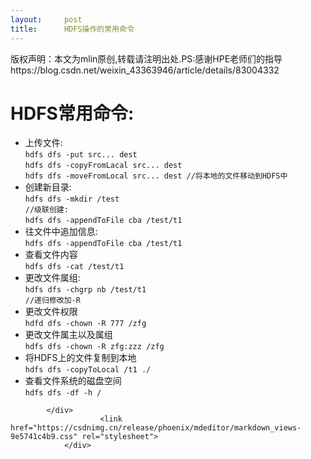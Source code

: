 ```yaml
---
layout:     post
title:      HDFS操作的常用命令
---
```

<div id="article_content" class="article_content clearfix csdn-tracking-statistics" data-pid="blog" data-mod="popu_307" data-dsm="post">
								<div class="article-copyright">
					版权声明：本文为mlin原创,转载请注明出处.PS:感谢HPE老师们的指导					https://blog.csdn.net/weixin_43363946/article/details/83004332				</div>
								            <div id="content_views" class="markdown_views prism-atom-one-light">
							<!-- flowchart 箭头图标 勿删 -->
							<svg xmlns="http://www.w3.org/2000/svg" style="display: none;"><path stroke-linecap="round" d="M5,0 0,2.5 5,5z" id="raphael-marker-block" style="-webkit-tap-highlight-color: rgba(0, 0, 0, 0);"></path></svg>
							<h1><a id="HDFS_0"></a>HDFS常用命令:</h1>
<ul>
<li>上传文件:<br>
<code>hdfs dfs -put src... dest</code><br>
<code>hdfs dfs -copyFromLacal src... dest</code><br>
<code>hdfs dfs -moveFromLocal src... dest //将本地的文件移动到HDFS中</code></li>
<li>创建新目录:<br>
<code>hdfs dfs -mkdir /test</code><br>
<code>//级联创建:</code><br>
<code>hdfs dfs -appendToFile cba /test/t1</code></li>
<li>往文件中追加信息:<br>
<code>hdfs dfs -appendToFile cba /test/t1</code></li>
<li>查看文件内容<br>
<code>hdfs dfs -cat /test/t1</code></li>
<li>更改文件属组:<br>
<code>hdfs dfs -chgrp nb /test/t1</code><br>
<code>//递归修改加-R</code></li>
<li>更改文件权限<br>
<code>hdfd dfs -chown -R 777 /zfg</code></li>
<li>更改文件属主以及属组<br>
<code>hdfs dfs -chown -R zfg:zzz /zfg</code></li>
<li>将HDFS上的文件复制到本地<br>
<code>hdfs dfs -copyToLocal /t1 ./</code></li>
<li>查看文件系统的磁盘空间<br>
<code>hdfs dfs -df -h /</code></li>
</ul>

            </div>
						<link href="https://csdnimg.cn/release/phoenix/mdeditor/markdown_views-9e5741c4b9.css" rel="stylesheet">
                </div>